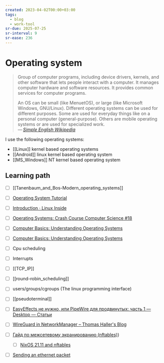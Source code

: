 ```yaml
---
created: 2023-04-02T00:00+03:00
tags:
  - blog
  - work-tool
sr-due: 2025-07-25
sr-interval: 9
sr-ease: 236
---
```


# Operating system

> Group of computer programs, including device drivers, kernels, and other software that lets people interact with a computer. It manages computer hardware and software resources. It provides common services for computer programs.
>
> An OS can be small (like MenuetOS), or large (like Microsoft Windows, GNU/Linux). Different operating systems can be used for different purposes. Some are used for everyday things like on a personal computer (general-purpose). Others are mobile operating systems or are used for specialized work.\
> — <cite>[Simple English Wikipedia](https://simple.wikipedia.org/wiki/Operating_system)</cite>

I use the following operating systems:

- [[Linux]] kernel based operating systems
- [[Android]] linux kernel based operating system
- [[MS_Windows]] NT kernel based operating system

## Learning path

- [ ] [[Tanenbaum_and_Bos-Modern_operating_systems]]
- [ ] [Operating System Tutorial](https://www.guru99.com/os-tutorial.html)
- [ ] [Introduction · Linux Inside](https://0xax.gitbooks.io/linux-insides/content/)

- [ ] [Operating Systems: Crash Course Computer Science #18](https://www.youtube.com/watch?v=26QPDBe-NB8)
- [ ] [Computer Basics: Understanding Operating Systems](https://edu.gcfglobal.org/en/computerbasics/understanding-operating-systems/1/)
- [ ] [Computer Basics: Understanding Operating Systems](https://www.youtube.com/watch?v=fkGCLIQx1MI)

- [ ] Cpu scheduling
- [ ] Interrupts
- [ ] [[TCP_IP]]
- [ ] [[round-robin_scheduling]]
- [ ] users/groups/cgroups (The linux programming interface)

- [ ] [[pseudoterminal]]
- [ ] [EasyEffects не нужно, или PipeWire для продвинутых: часть 1 — Desktop — Статьи](https://www.linux.org.ru/articles/desktop/17829071)
- [ ] [WireGuard in NetworkManager – Thomas Haller's Blog](https://blogs.gnome.org/thaller/2019/03/15/wireguard-in-networkmanager/)
- [ ] [Гайд по межсетевому экранированию (nftables)](https://habr.com/ru/articles/684524/))
  - [ ] [NixOS 21.11 and nftables](https://scvalex.net/posts/54/)
- [ ] [Sending an ethernet packet](https://github.com/francisrstokes/githublog/blob/main/2024%2F11%2F1%2Fsending-an-ethernet-packet.md)
